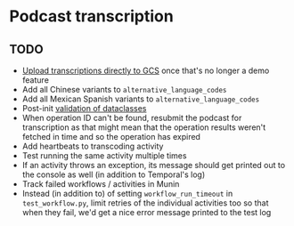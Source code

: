 # Podcast transcription

## TODO

* [Upload transcriptions directly to GCS](https://cloud.google.com/speech-to-text/docs/async-recognize#speech_transcribe_async_gcs-python)
  once that's no longer a demo feature
* Add all Chinese variants to `alternative_language_codes`
* Add all Mexican Spanish variants to `alternative_language_codes`
* Post-init [validation of dataclasses](https://docs.python.org/3/library/dataclasses.html#post-init-processing)
* When operation ID can't be found, resubmit the podcast for transcription as that might mean that the operation results
  weren't fetched in time and so the operation has expired
* Add heartbeats to transcoding activity
* Test running the same activity multiple times
* If an activity throws an exception, its message should get printed out to the console as well (in addition to
  Temporal's log)
* Track failed workflows / activities in Munin
* Instead (in addition to) of setting `workflow_run_timeout` in `test_workflow.py`, limit retries of the individual
  activities too so that when they fail, we'd get a nice error message printed to the test log
